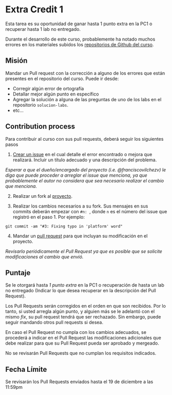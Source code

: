 # Extra Credit 1

Esta tarea es su oportunidad de ganar hasta 1 punto extra en la PC1 o recuperar hasta 1 lab no entregado.

Durante el desarrollo de este curso, probablemente ha notado muchos errores en los materiales subidos los [repositorios de Github del curso](https://github.com/cs1000-utec).

## Misión

Mandar un Pull request con la corrección a alguno de los errores que están presentes en el repositorio del curso. Puede ir desde:
- Corregir algún error de ortografía
- Detallar mejor algún punto en específico
- Agregar la solución a alguna de las preguntas de uno de los labs en el repositorio `solucion-labs`.
- etc...

## Contribution process

Para contribuir al curso con sus pull requests, deberá seguir los siguientes pasos

1. [Crear un issue](https://docs.github.com/en/issues/tracking-your-work-with-issues/creating-an-issue) en el cual detalle el error encontrado o mejora que realizará. Incluir un título adecuado y una descripción del problema.

*Esperar a que el dueño/encargado del proyecto (i.e. @franciscovilchezv) le diga que puede proceder a arreglar el issue que menciona, ya que probablemente el autor no considera que sea necesario realizar el cambio que menciona.*

2. Realizar un fork al [proyecto](https://docs.github.com/en/get-started/quickstart/fork-a-repo).

3. Realizar los cambios necesarios a su fork. Sus mensajes en sus commits deberán empezar con `#n: `, donde `n` es el número del issue que registró en el paso 1. Por ejemplo:

```
git commit -am "#3: Fixing typo in 'platform' word"
```

4. Mandar un [pull request](https://docs.github.com/en/pull-requests/collaborating-with-pull-requests/proposing-changes-to-your-work-with-pull-requests/creating-a-pull-request#creating-the-pull-request) para que incluyan su modificación en el proyecto.

*Revisarlo periódicamente el Pull Request ya que es posible que se solicite modificaciones al cambio que envió.*

## Puntaje

Se le otorgará hasta *1 punto extra* en la PC1 o recuperación de hasta un lab no entregado (Indicar lo que desea recuperar en la descripción del Pull Request).

Los Pull Requests serán corregidos en el orden en que son recibidos. Por lo tanto, si usted arregla algún punto, y alguien más se le adelantó con el mismo *fix*, su pull request tendrá que ser rechazado. Sin embargo, puede seguir mandando otros pull requests si desea.

En caso el Pull Request no cumpla con los cambios adecuados, se procederá a indicar en el Pull Request las modificaciones adicionales que debe realizar para que su Pull Request pueda ser aprobado y mergeado.

No se revisarán Pull Requests que no cumplan los requisitos indicados.

## Fecha Límite

Se revisarán los Pull Requests enviados hasta el 19 de diciembre a las 11:59pm
